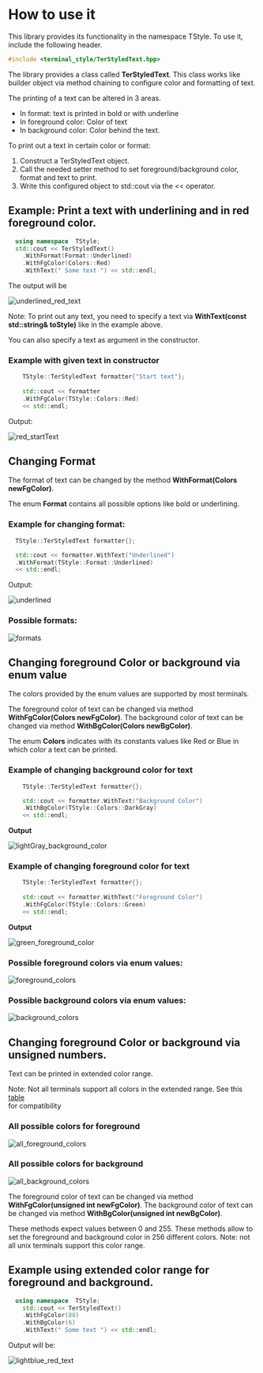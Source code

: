# How to use it

This library provides its functionality in the namespace TStyle.
To use it, include the following header.

```cpp
#include <terminal_style/TerStyledText.hpp>
```

The library provides a class called **TerStyledText**. This class works like builder object via 
method chaining to configure color and formatting of text.

The printing of a text can be altered in 3 areas. 

- In format: text is printed in bold or with underline
- In foreground color: Color of text
- In background color: Color behind the text.

To print out a text in certain color or format:

1. Construct a TerStyledText object.
2. Call the needed setter method to set foreground/background color, format and text to print.
3. Write this configured object to std::cout via the << operator.

## Example: Print a text with underlining and in red foreground color.

```c++
  using namespace  TStyle;
  std::cout << TerStyledText()
    .WithFormat(Format::Underlined)
    .WithFgColor(Colors::Red)
    .WithText(" Some text ") << std::endl;
```

The output will be

![underlined_red_text](./pictures/underlined_red_text.png)

Note: To print out any text, you need to specify a text via 
**WithText(const std::string& toStyle)** like in the example above.

You can also specify a text as argument in the constructor.

### Example with given text in constructor

```c++
    TStyle::TerStyledText formatter{"Start text"};
    
    std::cout << formatter
    .WithFgColor(TStyle::Colors::Red)
    << std::endl;
```

Output:

![red_startText](./pictures/red_startText.png)

## Changing Format
The format of text can be changed by the method **WithFormat(Colors newFgColor)**.

The enum **Format** contains all possible options like bold or underlining.

### Example for changing format:
```c++
  TStyle::TerStyledText formatter{};

  std::cout << formatter.WithText("Underlined")
  .WithFormat(TStyle::Format::Underlined)
  << std::endl;
```

Output:

![underlined](./pictures/underlined.png)

### Possible formats:

![formats](./pictures/formats.png)

## Changing foreground Color or background via enum value

The colors provided by the enum values are supported by most terminals. 

The foreground color of text can be changed via method **WithFgColor(Colors newFgColor)**.
The background color of text can be changed via method **WithBgColor(Colors newBgColor)**.

The enum **Colors** indicates with its constants values like Red or Blue in which color a text can
be printed.

### Example of changing background color for text
```c++
    TStyle::TerStyledText formatter{};

    std::cout << formatter.WithText("Background Color")
    .WithBgColor(TStyle::Colors::DarkGray)
    << std::endl;
```

**Output**

![lightGray_background_color](./pictures/lightGray_background_color.png)

### Example of changing foreground color for text
```c++
    TStyle::TerStyledText formatter{};
    
    std::cout << formatter.WithText("Foreground Color")
    .WithFgColor(TStyle::Colors::Green)
    << std::endl;
```

**Output**

![green_foreground_color](./pictures/green_foreground_color.png)

### Possible foreground colors via enum values: 

![foreground_colors](./pictures/foreground_colors.png)

### Possible background colors via enum values:

![background_colors](./pictures/background_colors.png)


## Changing foreground Color or background via unsigned numbers.

Text can be printed in extended color range. 

Note: Not all terminals support all colors in the extended range.
See this [table](https://misc.flogisoft.com/bash/tip_colors_and_formatting#terminals_compatibility)  
for compatibility 

### All possible colors for foreground

![all_foreground_colors](./pictures/all_foreground_colors.png)

### All possible colors for background

![all_background_colors](./pictures/all_background_colors.png)

The foreground color of text can be changed via method **WithFgColor(unsigned int newFgColor)**.
The background color of text can be changed via method **WithBgColor(unsigned int newBgColor)**.

These methods expect values between 0 and 255. These methods allow to set the foreground and 
background color in 256 different colors. Note: not all unix terminals support this color range. 

## Example using extended color range for foreground and background.

```c++
  using namespace  TStyle;
    std::cout << TerStyledText()
    .WithFgColor(88)
    .WithBgColor(6)
    .WithText(" Some text ") << std::endl;
```

Output will be:

![lightblue_red_text](./pictures/lightblue_red_text.png)

